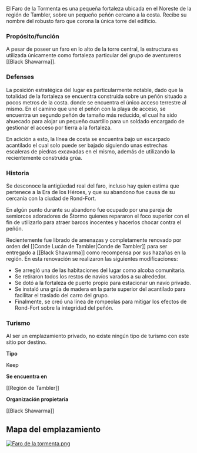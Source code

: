 El Faro de la Tormenta es una pequeña fortaleza ubicada en el Noreste de la región de Tambler, sobre un pequeño peñón cercano a la costa. Recibe su nombre del robusto faro que corona la única torre del edificio.

### Propósito/función

A pesar de poseer un faro en lo alto de la torre central, la estructura es utilizada únicamente como fortaleza particular del grupo de aventureros [[Black Shawarma]].

### Defenses

La posición estratégica del lugar es particularmente notable, dado que la totalidad de la fortaleza se encuentra construida sobre un peñón situado a pocos metros de la costa. donde se encuentra el único acceso terrestre al mismo. En el camino que une el peñón con la playa de acceso, se encuentra un segundo peñón de tamaño más reducido, el cual ha sido ahuecado para alojar un pequeño cuartillo para un soldado encargado de gestionar el acceso por tierra a la fortaleza.

En adición a esto, la línea de costa se encuentra bajo un escarpado acantilado el cual solo puede ser bajado siguiendo unas estrechas escaleras de piedras excavadas en el mismo, además de utilizando la recientemente construida grúa.

### Historia

Se desconoce la antigüedad real del faro, incluso hay quien estima que pertenece a la Era de los Héroes, y que su abandono fue causa de su cercanía con la ciudad de Rond-Fort.

En algún punto durante su abandono fue ocupado por una pareja de semiorcos adoradores de Ŝtormo quienes repararon el foco superior con el fin de utilizarlo para atraer barcos inocentes y hacerlos chocar contra el peñón.

Recientemente fue librado de amenazas y completamente renovado por orden del [[Conde Lucán de Tambler|Conde de Tambler]] para ser entregado a [[Black Shawarma]] como recompensa por sus hazañas en la región. En esta renovación se realizaron las siguientes modificaciones:

- Se arregló una de las habitaciones del lugar como alcoba comunitaria.
- Se retiraron todos los restos de navíos varados a su alrededor.
- Se dotó a la fortaleza de puerto propio para estacionar un navío privado.
- Se instaló una grúa de madera en la parte superior del acantilado para facilitar el traslado del carro del grupo.
- Finalmente, se creó una línea de rompeolas para mitigar los efectos de Rond-Fort sobre la integridad del peñón.

### Turismo

Al ser un emplazamiento privado, no existe ningún tipo de turismo con este sitio por destino.

**Tipo**

Keep

**Se encuentra en**

[[Región de Tambler]]

**Organización propietaria**

[[Black Shawarma]]

## Mapa del emplazamiento

[![](/uploads/images/8387d755c225248cc49259b41ceacee3.png "Faro de la tormenta.png")](/i/4770733 "Faro de la tormenta.png")